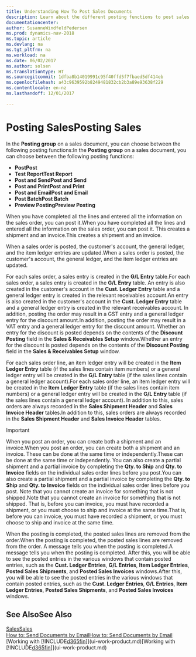 ```yaml
---
title: Understanding How To Post Sales Documents
description: Learn about the different posting functions to post sales documents.
documentationcenter: 
author: SusanneWindfeldPedersen
ms.prod: dynamics-nav-2018
ms.topic: article
ms.devlang: na
ms.tgt_pltfrm: na
ms.workload: na
ms.date: 06/02/2017
ms.author: solsen
ms.translationtype: HT
ms.sourcegitcommit: 1dfba8b14019991c95f40ffd5f7fbaed5df414eb
ms.openlocfilehash: a43c9639592b8249481832cb2b3a89e93638f229
ms.contentlocale: en-nz
ms.lasthandoff: 12/01/2017

---
```

# <a name="posting-sales"></a><span data-ttu-id="94516-103">Posting Sales</span><span class="sxs-lookup"><span data-stu-id="94516-103">Posting Sales</span></span>
<span data-ttu-id="94516-104">In the **Posting group** on a sales document, you can choose between the following posting functions:</span><span class="sxs-lookup"><span data-stu-id="94516-104">In the **Posting group** on a sales document, you can choose between the following posting functions:</span></span>

* <span data-ttu-id="94516-105">**Post**</span><span class="sxs-lookup"><span data-stu-id="94516-105">**Post**</span></span>
* <span data-ttu-id="94516-106">**Test Report**</span><span class="sxs-lookup"><span data-stu-id="94516-106">**Test Report**</span></span>
* <span data-ttu-id="94516-107">**Post and Send**</span><span class="sxs-lookup"><span data-stu-id="94516-107">**Post and Send**</span></span>
* <span data-ttu-id="94516-108">**Post and Print**</span><span class="sxs-lookup"><span data-stu-id="94516-108">**Post and Print**</span></span>
* <span data-ttu-id="94516-109">**Post and Email**</span><span class="sxs-lookup"><span data-stu-id="94516-109">**Post and Email**</span></span>
* <span data-ttu-id="94516-110">**Post Batch**</span><span class="sxs-lookup"><span data-stu-id="94516-110">**Post Batch**</span></span>
* <span data-ttu-id="94516-111">**Preview Posting**</span><span class="sxs-lookup"><span data-stu-id="94516-111">**Preview Posting**</span></span>

<span data-ttu-id="94516-112">When you have completed all the lines and entered all the information on the sales order, you can post it.</span><span class="sxs-lookup"><span data-stu-id="94516-112">When you have completed all the lines and entered all the information on the sales order, you can post it.</span></span> <span data-ttu-id="94516-113">This creates a shipment and an invoice.</span><span class="sxs-lookup"><span data-stu-id="94516-113">This creates a shipment and an invoice.</span></span>

<span data-ttu-id="94516-114">When a sales order is posted, the customer's account, the general ledger, and the item ledger entries are updated.</span><span class="sxs-lookup"><span data-stu-id="94516-114">When a sales order is posted, the customer's account, the general ledger, and the item ledger entries are updated.</span></span>

<span data-ttu-id="94516-115">For each sales order, a sales entry is created in the **G/L Entry** table.</span><span class="sxs-lookup"><span data-stu-id="94516-115">For each sales order, a sales entry is created in the **G/L Entry** table.</span></span> <span data-ttu-id="94516-116">An entry is also created in the customer's account in the **Cust. Ledger Entry** table and a general ledger entry is created in the relevant receivables account.</span><span class="sxs-lookup"><span data-stu-id="94516-116">An entry is also created in the customer's account in the **Cust. Ledger Entry** table and a general ledger entry is created in the relevant receivables account.</span></span> <span data-ttu-id="94516-117">In addition, posting the order may result in a GST entry and a general ledger entry for the discount amount.</span><span class="sxs-lookup"><span data-stu-id="94516-117">In addition, posting the order may result in a VAT entry and a general ledger entry for the discount amount.</span></span> <span data-ttu-id="94516-118">Whether an entry for the discount is posted depends on the contents of the **Discount Posting** field in the **Sales & Receivables Setup** window.</span><span class="sxs-lookup"><span data-stu-id="94516-118">Whether an entry for the discount is posted depends on the contents of the **Discount Posting** field in the **Sales & Receivables Setup** window.</span></span>

<span data-ttu-id="94516-119">For each sales order line, an item ledger entry will be created in the **Item Ledger Entry** table (if the sales lines contain item numbers) or a general ledger entry will be created in the **G/L Entry** table (if the sales lines contain a general ledger account).</span><span class="sxs-lookup"><span data-stu-id="94516-119">For each sales order line, an item ledger entry will be created in the **Item Ledger Entry** table (if the sales lines contain item numbers) or a general ledger entry will be created in the **G/L Entry** table (if the sales lines contain a general ledger account).</span></span> <span data-ttu-id="94516-120">In addition to this, sales orders are always recorded in the **Sales Shipment Header** and **Sales Invoice Header** tables.</span><span class="sxs-lookup"><span data-stu-id="94516-120">In addition to this, sales orders are always recorded in the **Sales Shipment Header** and **Sales Invoice Header** tables.</span></span>

> [!IMPORTANT]  
>   <span data-ttu-id="94516-121">When you post an order, you can create both a shipment and an invoice.</span><span class="sxs-lookup"><span data-stu-id="94516-121">When you post an order, you can create both a shipment and an invoice.</span></span> <span data-ttu-id="94516-122">These can be done at the same time or independently.</span><span class="sxs-lookup"><span data-stu-id="94516-122">These can be done at the same time or independently.</span></span> <span data-ttu-id="94516-123">You can also create a partial shipment and a partial invoice by completing the **Qty. to Ship** and **Qty. to Invoice** fields on the individual sales order lines before you post.</span><span class="sxs-lookup"><span data-stu-id="94516-123">You can also create a partial shipment and a partial invoice by completing the **Qty. to Ship** and **Qty. to Invoice** fields on the individual sales order lines before you post.</span></span> <span data-ttu-id="94516-124">Note that you cannot create an invoice for something that is not shipped.</span><span class="sxs-lookup"><span data-stu-id="94516-124">Note that you cannot create an invoice for something that is not shipped.</span></span> <span data-ttu-id="94516-125">That is, before you can invoice, you must have recorded a shipment, or you must choose to ship and invoice at the same time.</span><span class="sxs-lookup"><span data-stu-id="94516-125">That is, before you can invoice, you must have recorded a shipment, or you must choose to ship and invoice at the same time.</span></span>

<span data-ttu-id="94516-126">When the posting is completed, the posted sales lines are removed from the order.</span><span class="sxs-lookup"><span data-stu-id="94516-126">When the posting is completed, the posted sales lines are removed from the order.</span></span> <span data-ttu-id="94516-127">A message tells you when the posting is completed.</span><span class="sxs-lookup"><span data-stu-id="94516-127">A message tells you when the posting is completed.</span></span> <span data-ttu-id="94516-128">After this, you will be able to see the posted entries in the various windows that contain posted entries, such as the **Cust. Ledger Entries**, **G/L Entries**, **Item Ledger Entries**, **Posted Sales Shipments**, and **Posted Sales Invoices** windows.</span><span class="sxs-lookup"><span data-stu-id="94516-128">After this, you will be able to see the posted entries in the various windows that contain posted entries, such as the **Cust. Ledger Entries**, **G/L Entries**, **Item Ledger Entries**, **Posted Sales Shipments**, and **Posted Sales Invoices** windows.</span></span>

## <a name="see-also"></a><span data-ttu-id="94516-129">See Also</span><span class="sxs-lookup"><span data-stu-id="94516-129">See Also</span></span>
[<span data-ttu-id="94516-130">Sales</span><span class="sxs-lookup"><span data-stu-id="94516-130">Sales</span></span>](sales-manage-sales.md)  
[<span data-ttu-id="94516-131">How to: Send Documents by Email</span><span class="sxs-lookup"><span data-stu-id="94516-131">How to: Send Documents by Email</span></span>](ui-how-send-documents-email.md)  
<span data-ttu-id="94516-132">[Working with [!INCLUDE[d365fin](includes/d365fin_md.md)]](ui-work-product.md)</span><span class="sxs-lookup"><span data-stu-id="94516-132">[Working with [!INCLUDE[d365fin](includes/d365fin_md.md)]](ui-work-product.md)</span></span>


